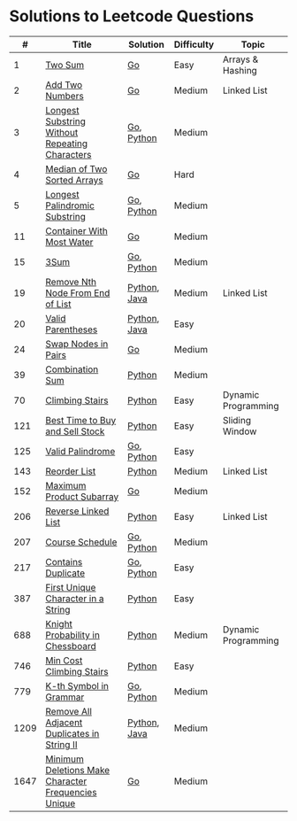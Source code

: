 # Solutions to Leetcode Questions

| # | Title | Solution | Difficulty | Topic |
| --- | --- | --- | --- | --- |
| 1 | [Two Sum](./Algorithms/1.%20Two%20Sum/) | [Go](./Algorithms/1.%20Two%20Sum/go/two_sum.go) | Easy | Arrays & Hashing |
| 2 | [Add Two Numbers](./Algorithms/2.%20Add%20Two%20Numbers/) | [Go](./Algorithms/2.%20Add%20Two%20Numbers/go/add_two_numbers.go) | Medium | Linked List |
| 3 | [Longest Substring Without Repeating Characters](./Algorithms/3.%20Longest%20Substring%20Without%20Repeating%20Characters/) | [Go](./Algorithms/3.%20Longest%20Substring%20Without%20Repeating%20Characters/go/3_longest_substring.go), [Python](./Algorithms/3.%20Longest%20Substring%20Without%20Repeating%20Characters/python/3_longest_substring.py) | Medium |  |
| 4 | [Median of Two Sorted Arrays](./Algorithms/4.%20Median%20of%20Two%20Sorted%20Arrays/) | [Go](./Algorithms/4.%20Median%20of%20Two%20Sorted%20Arrays/go/median.go) | Hard |  |
| 5 | [Longest Palindromic Substring](./Algorithms/5.%20Longest%20Palindromic%20Substring/) | [Go](./Algorithms/5.%20Longest%20Palindromic%20Substring/go/5_longest_palindrome.go), [Python](./Algorithms/5.%20Longest%20Palindromic%20Substring/python/5_longest_palindrome.py) | Medium |  |
| 11 | [Container With Most Water](./Algorithms/11.%20Container%20With%20Most%20Water/) | [Go](./Algorithms/11.%20Container%20With%20Most%20Water/go/11_container_with_most_water.go) | Medium |  |
| 15 | [3Sum](./Algorithms/15.%203Sum/) | [Go](./Algorithms/15.%203Sum/go/3_sum.go), [Python](./Algorithms/15.%203Sum/python/3_sum.py) | Medium |  |
| 19 | [Remove Nth Node From End of List](./Algorithms/19.%20Remove%20Nth%20Node%20From%20End%20of%20List/) | [Python](./Algorithms/19.%20Remove%20Nth%20Node%20From%20End%20of%20List/python/19_remove_nth_node_from_end.py), [Java](./Algorithms/19.%20Remove%20Nth%20Node%20From%20End%20of%20List/java/19_remove_nth_node_from_end.java) | Medium | Linked List |
| 20 | [Valid Parentheses](./Algorithms/20.%20Valid%20Parentheses/) | [Python](./Algorithms/20.%20Valid%20Parentheses/python/20_valid_parentheses.py), [Java](./Algorithms/20.%20Valid%20Parentheses/java/20_valid_parentheses.java) | Easy |  |
| 24 | [Swap Nodes in Pairs](./Algorithms/24.%20Swap%20Nodes%20in%20Pairs/) | [Go](./Algorithms/24.%20Swap%20Nodes%20in%20Pairs/go/24_swap_nodes_in_pairs.go) | Medium |  |
| 39 | [Combination Sum](./Algorithms/39.%20Combination%20Sum/) | [Python](./Algorithms/39.%20Combination%20Sum/python/39_combination_sum.py) | Medium |  |
| 70 | [Climbing Stairs](./Algorithms/70.%20Climbing%20Stairs/) | [Python](./Algorithms/70.%20Climbing%20Stairs/python/70_climbing_stairs.py) | Easy | Dynamic Programming |
| 121 | [Best Time to Buy and Sell Stock](./Algorithms/121.%20Best%20Time%20to%20Buy%20and%20Sell%20Stock/) | [Python](./Algorithms/121.%20Best%20Time%20to%20Buy%20and%20Sell%20Stock/python/121_best_time_stocks.py) | Easy | Sliding Window |
| 125 | [Valid Palindrome](./Algorithms/125.%20Valid%20Palindrome/) | [Go](./Algorithms/125.%20Valid%20Palindrome/go/125_valid_palindrome.go), [Python](./Algorithms/125.%20Valid%20Palindrome/python/125_valid_palindrome.py) | Easy |  |
| 143 | [Reorder List](./Algorithms/143.%20Reorder%20List/) | [Python](./Algorithms/143.%20Reorder%20List/python/143_reorder_list.py) | Medium | Linked List |
| 152 | [Maximum Product Subarray](./Algorithms/152.%20Maximum%20Product%20Subarray/) | [Go](./Algorithms/152.%20Maximum%20Product%20Subarray/go/max_prod_subarray.go) | Medium |  |
| 206 | [Reverse Linked List](./Algorithms/206.%20Reverse%20Linked%20List/) | [Python](./Algorithms/206.%20Reverse%20Linked%20List/python/206_reverse_linked_list.py) | Easy | Linked List |
| 207 | [Course Schedule](./Algorithms/207.%20Course%20Schedule/) | [Go](./Algorithms/207.%20Course%20Schedule/go/207_course_schedule.go), [Python](./Algorithms/207.%20Course%20Schedule/python/207_course_schedule.py) | Medium |  |
| 217 | [Contains Duplicate](./Algorithms/217.%20Contains%20Duplicate/) | [Go](./Algorithms/217.%20Contains%20Duplicate/go/217_contains_duplicate.go), [Python](./Algorithms/217.%20Contains%20Duplicate/python/217_contains_duplicate.py) | Easy |  |
| 387 | [First Unique Character in a String](./Algorithms/387.%20First%20Unique%20Character%20in%20a%20String/) | [Python](./Algorithms/387.%20First%20Unique%20Character%20in%20a%20String/python/387_first_unique_char.py) | Easy |  |
| 688 | [Knight Probability in Chessboard](./Algorithms/688.%20Knight%20Probability%20in%20Chessboard/) | [Python](./Algorithms/688.%20Knight%20Probability%20in%20Chessboard/python/688_knight_probability_chessboard.py) | Medium | Dynamic Programming |
| 746 | [Min Cost Climbing Stairs](./Algorithms/746.%20Min%20Cost%20Climbing%20Stairs/) | [Python](./Algorithms/746.%20Min%20Cost%20Climbing%20Stairs/python/746_min_cost_climbing_stairs.py) | Easy |  |
| 779 | [K-th Symbol in Grammar](./Algorithms/779.%20K-th%20Symbol%20in%20Grammar/README.md) | [Go](./Algorithms/779.%20K-th%20Symbol%20in%20Grammar/go/779_kth_symbol.go), [Python](./Algorithms/779.%20K-th%20Symbol%20in%20Grammar/python/779_kth_symbol.py) | Medium |  |
| 1209 | [Remove All Adjacent Duplicates in String II](./Algorithms/1209.%20Remove%20All%20Adjacent%20Duplicates%20in%20String%20II/) | [Python](./Algorithms/1209.%20Remove%20All%20Adjacent%20Duplicates%20in%20String%20II/python/1209_remove_adjacent_duplicates.py), [Java](./Algorithms/1209.%20Remove%20All%20Adjacent%20Duplicates%20in%20String%20II/java/1209_remove_adjacent_duplicates.java) | Medium |  |
| 1647 | [Minimum Deletions Make Character Frequencies Unique](./Algorithms/1647.%20Minimum%20Deletions%20Make%20Character%20Frequencies%20Unique/) | [Go](./Algorithms/1647.%20Minimum%20Deletions%20Make%20Character%20Frequencies%20Unique/go/minimum_deletions.go) | Medium |  |

